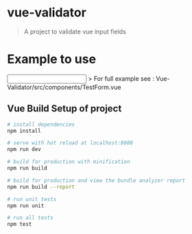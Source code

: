 # vue-validator
> A project to validate vue input fields
# Example to use
 <input v-validate:FUNCTION_TO_BE_CALLED_ON_VALIDATION="'modelName'">
> For full example see : Vue-Validator/src/components/TestForm.vue



## Vue Build Setup of project

``` bash
# install dependencies
npm install

# serve with hot reload at localhost:8080
npm run dev

# build for production with minification
npm run build

# build for production and view the bundle analyzer report
npm run build --report

# run unit tests
npm run unit

# run all tests
npm test
```

